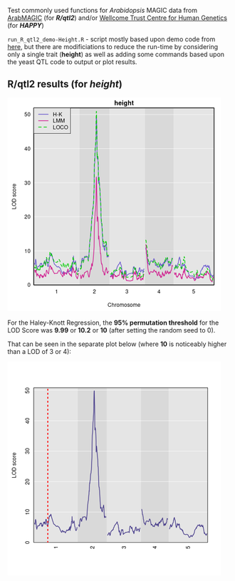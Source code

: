 Test commonly used functions for *Arabidopsis* MAGIC data from [ArabMAGIC](https://github.com/rqtl/qtl2data/tree/main/ArabMAGIC) (for ***R/qtl2***) and/or [Wellcome Trust Centre for Human Genetics](http://mtweb.cs.ucl.ac.uk/mus/www/magic/) (for ***HAPPY***)

`run_R_qtl2_demo-Height.R` - script mostly based upon demo code from [here](https://kbroman.org/Talk_MAGIC2019/magic2019.pdf), but there are modificiations to reduce the run-time by considering only a single trait (**height**) as well as adding some commands based upon the yeast QTL code to output or plot results.

## R/qtl2 results (for *height*)

![](ArabidopsisMAGIC_Demo-HeightOnly-Combined_LOD.png)

For the Haley-Knott Regression, the **95% permutation threshold** for the LOD Score was **9.99** or **10.2** or **10** (after setting the random seed to 0).

That can be seen in the separate plot below (where **10** is noticeably higher than a LOD of 3 or 4):

![](ArabidopsisMAGIC_Demo-HeightOnly-HK_LOD.png)

